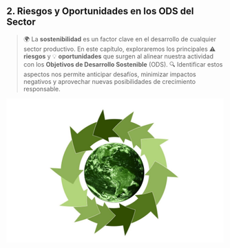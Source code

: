 

## 2. Riesgos y Oportunidades en los ODS del Sector  

>🌍 La **sostenibilidad** es un factor clave en el desarrollo de cualquier sector productivo. En este capítulo, exploraremos los principales ⚠️ **riesgos** y 💡 **oportunidades** que surgen al alinear nuestra actividad con los **Objetivos de Desarrollo Sostenible** (ODS). 
>🔍 Identificar estos aspectos nos permite anticipar desafíos, minimizar impactos negativos y aprovechar nuevas posibilidades de crecimiento responsable. 


![Imagen Tema 2](../img_pisa3_F_Cabezuelo/Imagen_Tema_2.jpg)


